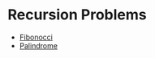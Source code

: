 # Recursion Problems

  - [Fibonocci](https://github.com/ashishdotme/code.ashish.me/blob/master/recursion/01-fibonocci.js)
- [Palindrome](https://github.com/ashishdotme/code.ashish.me/blob/master/recursion/02-palindrome.js)
